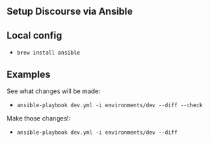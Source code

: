 ## Setup Discourse via Ansible


## Local config
* `brew install ansible`

## Examples
See what changes will be made:
* `ansible-playbook dev.yml -i environments/dev --diff --check`

Make those changes!:
* `ansible-playbook dev.yml -i environments/dev --diff`
